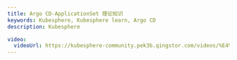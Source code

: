```yaml
---
title: Argo CD-ApplicationSet 理论知识
keywords: Kubesphere, Kubesphere learn, Argo CD
description: Kubesphere

video: 
  videoUrl: https://kubesphere-community.pek3b.qingstor.com/videos/%E4%BA%91%E5%8E%9F%E7%94%9F%E5%AE%9E%E6%88%98/%E7%AC%AC%E4%BA%8C%E6%9C%9F/29%E3%80%81Argo%20CD-ApplicationSet%20%E7%90%86%E8%AE%BA%E7%9F%A5%E8%AF%86.mp4
---
```

